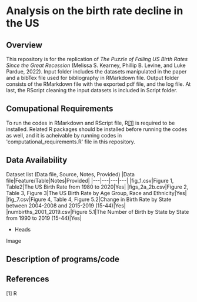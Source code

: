# Analysis on the birth rate decline in the US
## Overview
This repository is for the replication of *The Puzzle of Falling US Birth Rates Since the Great Recession* (Melissa S. Kearney, Phillip B. Levine, and Luke Pardue, 2022). Input folder includes the datasets manipulated in the paper and a bibTex file used for bibliography in RMarkdown file. Output folder consists of the RMarkdown file with the exported pdf file, and the log file. At last, the RScript cleaning the input datasets is included in Script folder.

## Comupational Requirements
To run the codes in RMarkdown and RScript file, R[[1]](#1) is required to be installed. Related R packages should be installed before running the codes as well, and it is acheivable by running codes in 'computational_requirements.R' file in this repository.

## Data Availability 

Dataset list (Data file, Source, Notes, Provided)
|Data file|Feature/Table|Notes|Provided|
|---|---|---|---|
|fig_1.csv|Figure 1, Table2|The US Birth Rate from 1980 to 2020|Yes|
|figs_2a_2b.csv|Figure 2, Table 3, Figure 3|The US Birth Rate by Age Group, Race and Ethnicity|Yes|
|fig_7.csv|Figure 4, Table 4, Figure 5.2|Change in Birth Rate by State between 2004-2008 and 2015-2019 (15-44)|Yes|
|numbirths_2001_2019.csv|Figure 5.1|The Number of Birth by State by State from 1990 to 2019 (15-44)|Yes|


+ Heads

Image


## Description of programs/code

## References

<a id="1">[1]</a> 
R
